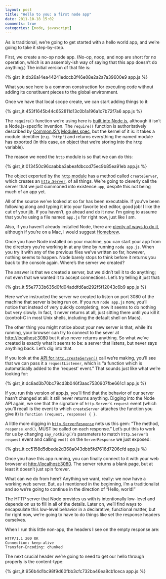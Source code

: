 ```yaml
---
layout: post
title: "Hello to you: a first node app"
date: 2011-10-18 15:02
comments: true
categories: [node, javascript]
---
```


As is traditional, we’re going to get started with a hello world app,
and we’re going to take it step-by-step.

First, we create a no-op node app. (No-op, noop, and nop are short for
no operation, which is an assembly-ish way of saying that this app
doesn’t do anything.) The initial version of that file is:

{% gist_it db26a14ea44241edccb3f46e08e2a2a7a39600e9 app.js %}

What you see here is a common construction for executing code without
adding its constituent pieces to the global environment.

Once we have that local scope create, we can start adding things to it:

{% gist_it 453f1645b44c652811d13c0b1a196a1c7b72f7a6 app.js %}

The `require()` function we’re using here is [built into
Node.js](http://nodejs.org/docs/v0.4.12/api/all.html#require),
although it isn’t a Node.js-specific invention. The `require()`
function is authoritatively described by
[CommonJS’s](http://www.commonjs.org/) [Modules
spec](http://www.commonjs.org/specs/modules/1.0/), but the kernel of
it is: it takes a module identifier (e.g. `'http'`) and returns
everything the named module has exported (in this case, an object that
we’re storing into the `http` variable).

The reason we need the `http` module is so that we can do this:

{% gist_it 013450c96caabba3abeafdbccd75ec9b85ea91eb app.js %}

The object exported by the [`http`
module](http://nodejs.org/docs/v0.4.12/api/all.html#hTTP) has a method
called `createServer`, which creates an
[`http.Server`](http://nodejs.org/docs/v0.4.12/api/all.html#http.Server),
of all things. We’re going to cleverly call the server that we just
summoned into existence `app`, despite this not being much of an app
yet.

All of the source we’ve looked at so far has been executable. If
you’ve been following along and typing it into your favorite text
editor, good job! I like the cut of your jib. If you haven’t, go ahead
and do it now. I’m going to assume that you’re using a file named
`app.js` for right now, just like I am.

Also, if you haven’t already installed Node, there are [plenty of ways
to do it](https://github.com/joyent/node/wiki/Installation), although
if you’re on a Mac, I would suggest
[Homebrew](https://github.com/mxcl/homebrew).

Once you have Node installed on your machine, you can start your app
from the directory you’re working in at any time by running `node
app.js`. When you try it with any of the previous files we’ve written
so far, however, nothing seems to happen. Node barely stops to think
before it returns you back to the console again. Where’s the server we
created?

The answer is that we created a server, but we didn’t tell it to do
anything; not even that we wanted it to accept connections. Let’s try
telling it just that:

{% gist_it 55e7733b635d0fd04addfd6ad292f5f12043c6b9 app.js %}

Here we’ve instructed the server we created to listen on port 3080 of
the machine that server is being run on. If you run `node app.js` now,
you’ll notice that instead of very quickly completing, now it seems to
do nothing but very slowly. In fact, it never returns at all, just
sitting there until you kill it (control-C in most Unix shells,
including the default shell on Macs).

The other thing you might notice about your new server is that, while
it’s running, your browser can try to connect to the sever at
[http://localhost:3080](http://localhost:3080) but it also never
returns anything. So what we’ve created is exactly what it seems to
be: a server that listens, but never says anything back. Let’s dig
into that.

If you look at the [API for
`http.createServer()`](http://nodejs.org/docs/v0.4.12/api/all.html#http.createServer)
call we’re making, you’ll see that we can pass it a `requestListener`,
which is “a function which is automatically added to the 'request'
event.” That sounds just like what we’re looking for:

{% gist_it dc8ad3b70bc79cd3b046f3aac7530907fbe661c1 app.js %}

If you run this version of app.js, you’ll find that the behavior of
our server hasn’t changed at all: it still never returns
anything. Digging into the Node API again, we see that the signature
of `http.Server`’s `request` event (which you’ll recall is the event
to which `createServer` attaches the function you give it) is
`function (request, response) { }`.

A little more digging in
[`http.ServerResponse`](http://nodejs.org/docs/v0.4.12/api/all.html#http.ServerResponse)
nets us this gem: “The method, `response.end()`, MUST be called on
each response.” Let’s put this to work for us by changing
`say_nothing()`’s parameters to match `http.Server`’s `request` event
and calling `end()` on the `ServerResponse` we just exposed:

{% gist_it cc5158d5dbede2d368a043dbb5fd7616d7206cfd app.js %}

Once you have this app running, you can finally connect to it with
your web browser at
[http://localhost:3080](http://localhost:3080). The server returns a
blank page, but at least it doesn’t just spin forever.

What can we do from here? Anything we want, really: we now have a
working web server. But, as I mentioned in the beginning, I’m a
traditionalist and so we’re going to continue in the direction of
“Hello, world!”

The HTTP server that Node provides us with is intentionally low-level
and depends on us to fill in all of the details. Later on, we’ll find
ways to encapsulate this low-level behavior in a declarative,
functional matter, but for right now, we’re going to have to do things
like set the response headers ourselves.

When I run this little non-app, the headers I see on the empty
response are:

    HTTP/1.1 200 OK
    Connection: keep-alive
    Transfer-Encoding: chunked

The next crucial header we’re going to need to get our hello through
properly is the content-type:

{% gist_it 956b4d1bc98f9d60fbb3cfc732ba46ea8cb1ceca app.js %}
